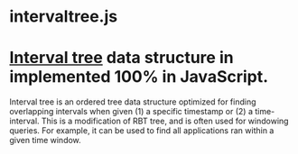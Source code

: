 # intervaltree.js
[Interval tree](http://en.wikipedia.org/wiki/Interval_tree) data structure in implemented 100% in JavaScript. 
=====================

Interval tree is an ordered tree data structure optimized for finding overlapping intervals when given (1) a specific timestamp or (2) a time-interval. This is a modification of RBT tree, and is often used for windowing queries. For example, it can be used to find all applications ran within a given time window.





